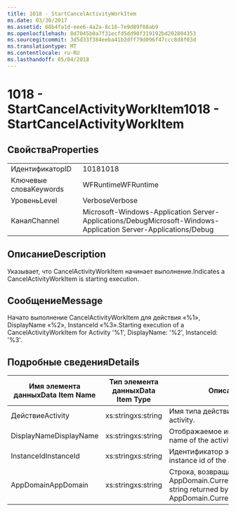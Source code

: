 ```yaml
---
title: 1018 - StartCancelActivityWorkItem
ms.date: 03/30/2017
ms.assetid: 68b4fa1d-eee6-4a2a-8c16-7e9d89f08ab9
ms.openlocfilehash: 8d7045b0a7f31ecfd5dd90f319192bd202804353
ms.sourcegitcommit: 3d5d33f384eeba41b2dff79d096f47ccc8d8f03d
ms.translationtype: MT
ms.contentlocale: ru-RU
ms.lasthandoff: 05/04/2018
---
```

# <a name="1018---startcancelactivityworkitem"></a><span data-ttu-id="66004-102">1018 - StartCancelActivityWorkItem</span><span class="sxs-lookup"><span data-stu-id="66004-102">1018 - StartCancelActivityWorkItem</span></span>
## <a name="properties"></a><span data-ttu-id="66004-103">Свойства</span><span class="sxs-lookup"><span data-stu-id="66004-103">Properties</span></span>  
  
|||  
|-|-|  
|<span data-ttu-id="66004-104">Идентификатор</span><span class="sxs-lookup"><span data-stu-id="66004-104">ID</span></span>|<span data-ttu-id="66004-105">1018</span><span class="sxs-lookup"><span data-stu-id="66004-105">1018</span></span>|  
|<span data-ttu-id="66004-106">Ключевые слова</span><span class="sxs-lookup"><span data-stu-id="66004-106">Keywords</span></span>|<span data-ttu-id="66004-107">WFRuntime</span><span class="sxs-lookup"><span data-stu-id="66004-107">WFRuntime</span></span>|  
|<span data-ttu-id="66004-108">Уровень</span><span class="sxs-lookup"><span data-stu-id="66004-108">Level</span></span>|<span data-ttu-id="66004-109">Verbose</span><span class="sxs-lookup"><span data-stu-id="66004-109">Verbose</span></span>|  
|<span data-ttu-id="66004-110">Канал</span><span class="sxs-lookup"><span data-stu-id="66004-110">Channel</span></span>|<span data-ttu-id="66004-111">Microsoft-Windows-Application Server-Applications/Debug</span><span class="sxs-lookup"><span data-stu-id="66004-111">Microsoft-Windows-Application Server-Applications/Debug</span></span>|  
  
## <a name="description"></a><span data-ttu-id="66004-112">Описание</span><span class="sxs-lookup"><span data-stu-id="66004-112">Description</span></span>  
 <span data-ttu-id="66004-113">Указывает, что CancelActivityWorkItem начинает выполнение.</span><span class="sxs-lookup"><span data-stu-id="66004-113">Indicates a CancelActivityWorkItem is starting execution.</span></span>  
  
## <a name="message"></a><span data-ttu-id="66004-114">Сообщение</span><span class="sxs-lookup"><span data-stu-id="66004-114">Message</span></span>  
 <span data-ttu-id="66004-115">Начато выполнение CancelActivityWorkItem для действия «%1», DisplayName «%2», InstanceId «%3».</span><span class="sxs-lookup"><span data-stu-id="66004-115">Starting execution of a CancelActivityWorkItem for Activity '%1', DisplayName: '%2', InstanceId: '%3'.</span></span>  
  
## <a name="details"></a><span data-ttu-id="66004-116">Подробные сведения</span><span class="sxs-lookup"><span data-stu-id="66004-116">Details</span></span>  
  
|<span data-ttu-id="66004-117">Имя элемента данных</span><span class="sxs-lookup"><span data-stu-id="66004-117">Data Item Name</span></span>|<span data-ttu-id="66004-118">Тип элемента данных</span><span class="sxs-lookup"><span data-stu-id="66004-118">Data Item Type</span></span>|<span data-ttu-id="66004-119">Описание</span><span class="sxs-lookup"><span data-stu-id="66004-119">Description</span></span>|  
|--------------------|--------------------|-----------------|  
|<span data-ttu-id="66004-120">Действие</span><span class="sxs-lookup"><span data-stu-id="66004-120">Activity</span></span>|<span data-ttu-id="66004-121">xs:string</span><span class="sxs-lookup"><span data-stu-id="66004-121">xs:string</span></span>|<span data-ttu-id="66004-122">Имя типа действия.</span><span class="sxs-lookup"><span data-stu-id="66004-122">The type name of the activity.</span></span>|  
|<span data-ttu-id="66004-123">DisplayName</span><span class="sxs-lookup"><span data-stu-id="66004-123">DisplayName</span></span>|<span data-ttu-id="66004-124">xs:string</span><span class="sxs-lookup"><span data-stu-id="66004-124">xs:string</span></span>|<span data-ttu-id="66004-125">Отображаемое имя действия.</span><span class="sxs-lookup"><span data-stu-id="66004-125">The display name of the activity.</span></span>|  
|<span data-ttu-id="66004-126">InstanceId</span><span class="sxs-lookup"><span data-stu-id="66004-126">InstanceId</span></span>|<span data-ttu-id="66004-127">xs:string</span><span class="sxs-lookup"><span data-stu-id="66004-127">xs:string</span></span>|<span data-ttu-id="66004-128">Идентификатор экземпляра действия.</span><span class="sxs-lookup"><span data-stu-id="66004-128">The instance id of the activity.</span></span>|  
|<span data-ttu-id="66004-129">AppDomain</span><span class="sxs-lookup"><span data-stu-id="66004-129">AppDomain</span></span>|<span data-ttu-id="66004-130">xs:string</span><span class="sxs-lookup"><span data-stu-id="66004-130">xs:string</span></span>|<span data-ttu-id="66004-131">Строка, возвращаемая AppDomain.CurrentDomain.FriendlyName.</span><span class="sxs-lookup"><span data-stu-id="66004-131">The string returned by AppDomain.CurrentDomain.FriendlyName.</span></span>|
